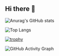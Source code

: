 ## Hi there 👋




![Anurag's GitHub stats](https://github-readme-stats.vercel.app/api?username=joker-fsfs&show_icons=true&theme=radical)

![Top Langs](https://github-readme-stats.vercel.app/api/top-langs/?username=joker-fsfs&layout=compact&theme=radical)

[![trophy](https://github-profile-trophy.vercel.app/?username=joker-fsfs&theme=gruvbox)](https://github.com/ryo-ma/github-profile-trophy)

![GitHub Activity Graph](https://github-readme-activity-graph.cyclic.app/graph?username=joker-fsfs&theme=github)

<!--
**joker-fsfs/joker-fsfs** is a ✨ _special_ ✨ repository because its `README.md` (this file) appears on your GitHub profile.

Here are some ideas to get you started:

- 🔭 I’m currently working on ...
- 🌱 I’m currently learning ...
- 👯 I’m looking to collaborate on ...
- 🤔 I’m looking for help with ...
- 💬 Ask me about ...
- 📫 How to reach me: ...
- 😄 Pronouns: ...
- ⚡ Fun fact: ...
-->
